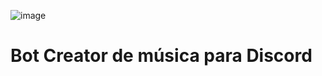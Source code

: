 ![image](https://user-images.githubusercontent.com/116461642/211115436-5e3fe2bd-12b0-448f-86cd-830f4481e2f7.png)

# Bot **Creator** de música para **Discord**
